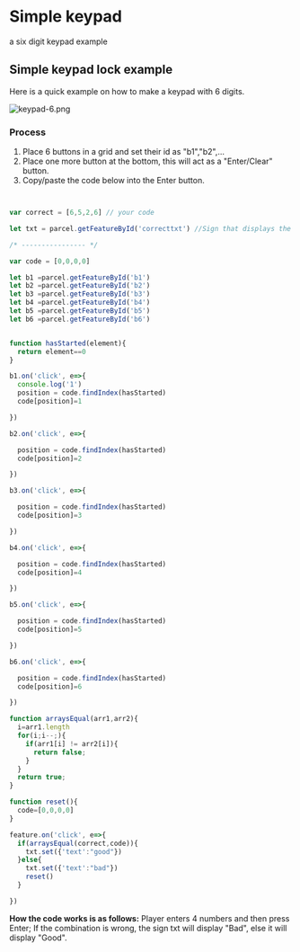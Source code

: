 # Simple keypad
a six digit keypad example

## Simple keypad lock example
Here is a quick example on how to make a keypad with 6 digits.

![keypad-6.png](/keypad-6.png)

### Process
1. Place 6 buttons in a grid and set their id as "b1","b2",...
2. Place one more button at the bottom, this will act as a "Enter/Clear" button.
3. Copy/paste the code below into the Enter button.

```js


var correct = [6,5,2,6] // your code

let txt = parcel.getFeatureById('correcttxt') //Sign that displays the result

/* ---------------- */

var code = [0,0,0,0]

let b1 =parcel.getFeatureById('b1')
let b2 =parcel.getFeatureById('b2')
let b3 =parcel.getFeatureById('b3')
let b4 =parcel.getFeatureById('b4')
let b5 =parcel.getFeatureById('b5')
let b6 =parcel.getFeatureById('b6')


function hasStarted(element){
  return element==0
}

b1.on('click', e=>{
  console.log('1')
  position = code.findIndex(hasStarted)
  code[position]=1

})

b2.on('click', e=>{

  position = code.findIndex(hasStarted)
  code[position]=2

})

b3.on('click', e=>{

  position = code.findIndex(hasStarted)
  code[position]=3

})

b4.on('click', e=>{

  position = code.findIndex(hasStarted)
  code[position]=4

})

b5.on('click', e=>{

  position = code.findIndex(hasStarted)
  code[position]=5

})

b6.on('click', e=>{

  position = code.findIndex(hasStarted)
  code[position]=6

})

function arraysEqual(arr1,arr2){
  i=arr1.length
  for(i;i--;){
    if(arr1[i] != arr2[i]){
      return false;
    }
  }
  return true;
}

function reset(){
  code=[0,0,0,0]
}

feature.on('click', e=>{
  if(arraysEqual(correct,code)){
    txt.set({'text':"good"})
  }else{
    txt.set({'text':"bad"})
    reset()
  }

})

```

**How the code works is as follows:**
Player enters 4 numbers and then press Enter;
If the combination is wrong, the sign txt will display "Bad", else it will display "Good".